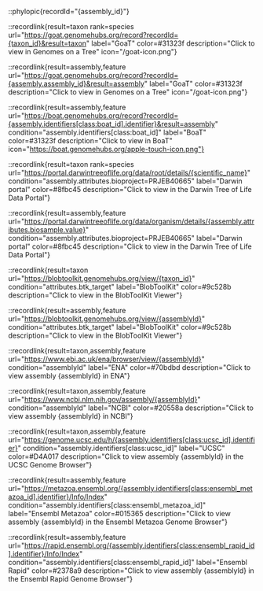 ::phylopic{recordId="{assembly_id}"}

::recordlink{result=taxon rank=species url="https://goat.genomehubs.org/record?recordId={taxon_id}&result=taxon" label="GoaT" color=#31323f description="Click to view in Genomes on a Tree" icon="/goat-icon.png"}

::recordlink{result=assembly,feature url="https://goat.genomehubs.org/record?recordId={assembly.assembly_id}&result=assembly" label="GoaT" color=#31323f description="Click to view in Genomes on a Tree" icon="/goat-icon.png"}

::recordlink{result=assembly,feature url="https://boat.genomehubs.org/record?recordId={assembly.identifiers[class:boat_id].identifier}&result=assembly" condition="assembly.identifiers[class:boat_id]" label="BoaT" color=#31323f description="Click to view in BoaT" icon="https://boat.genomehubs.org/apple-touch-icon.png"}

::recordlink{result=taxon rank=species url="https://portal.darwintreeoflife.org/data/root/details/{scientific_name}" condition="assembly.attributes.bioproject=PRJEB40665" label="Darwin portal" color=#8fbc45 description="Click to view in the Darwin Tree of Life Data Portal"}

::recordlink{result=assembly,feature url="https://portal.darwintreeoflife.org/data/organism/details/{assembly.attributes.biosample.value}" condition="assembly.attributes.bioproject=PRJEB40665" label="Darwin portal" color=#8fbc45 description="Click to view in the Darwin Tree of Life Data Portal"}

::recordlink{result=taxon url="https://blobtoolkit.genomehubs.org/view/{taxon_id}" condition="attributes.btk_target" label="BlobToolKit" color=#9c528b description="Click to view in the BlobToolKit Viewer"}

::recordlink{result=assembly,feature url="https://blobtoolkit.genomehubs.org/view/{assemblyId}" condition="attributes.btk_target" label="BlobToolKit" color=#9c528b description="Click to view in the BlobToolKit Viewer"}

::recordlink{result=taxon,assembly,feature url="https://www.ebi.ac.uk/ena/browser/view/{assemblyId}" condition="assemblyId" label="ENA" color=#70bdbd description="Click to view assembly {assemblyId} in ENA"}

::recordlink{result=taxon,assembly,feature url="https://www.ncbi.nlm.nih.gov/assembly/{assemblyId}" condition="assemblyId" label="NCBI" color=#20558a description="Click to view assembly {assemblyId} in NCBI"}

::recordlink{result=taxon,assembly,feature url="https://genome.ucsc.edu/h/{assembly.identifiers[class:ucsc_id].identifier}" condition="assembly.identifiers[class:ucsc_id]" label="UCSC" color=#D4A017 description="Click to view assembly {assemblyId} in the UCSC Genome Browser"}

::recordlink{result=assembly,feature url="https://metazoa.ensembl.org/{assembly.identifiers[class:ensembl_metazoa_id].identifier}/Info/Index" condition="assembly.identifiers[class:ensembl_metazoa_id]" label="Ensembl Metazoa" color=#015365 description="Click to view assembly {assemblyId} in the Ensembl Metazoa Genome Browser"}

::recordlink{result=assembly,feature url="https://rapid.ensembl.org/{assembly.identifiers[class:ensembl_rapid_id].identifier}/Info/Index" condition="assembly.identifiers[class:ensembl_rapid_id]" label="Ensembl Rapid" color=#2378a9 description="Click to view assembly {assemblyId} in the Ensembl Rapid Genome Browser"}
